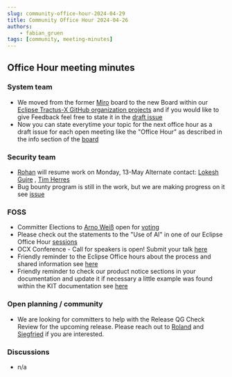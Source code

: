 ```yaml
---
slug: community-office-hour-2024-04-29
title: Community Office Hour 2024-04-26
authors:
    - fabian_gruen
tags: [community, meeting-minutes]
---
```


## Office Hour meeting minutes

### System team

- We moved from the former [Miro](https://miro.com/app/board/uXjVOEDsHAI=/) board to the new Board within our [Eclipse Tractus-X GitHub organization projects](https://github.com/orgs/eclipse-tractusx/projects/61) and if you would like to give Feedback feel free to state it in the [draft issue](https://github.com/orgs/eclipse-tractusx/projects/61/views/1?pane=issue&itemId=61096455)
- Now you can state everytime your topic for the next office hour as a draft issue for each open meeting like the "Office Hour" as described in the info section of the [board](https://github.com/orgs/eclipse-tractusx/projects/61?pane=info)

### Security team

- [Rohan](https://github.com/RoKrish14) will resume work on Monday, 13-May Alternate contact: [Lokesh Gujre](https://github.com/ZFLokesh) , [Tim Herres](https://github.com/BANANAS1337)
- Bug bounty program is still in the work, but we are making progress on it see [issue](https://github.com/orgs/eclipse-tractusx/projects/61?pane=issue&itemId=61110062)

### FOSS

- Committer Elections to [Arno Weiß](https://github.com/arnoweiss)  open for [voting](https://projects.eclipse.org/projects/automotive.tractusx/elections/election-arno-wei%C3%9F-committer-eclipse-tractus-x)
- Please check out the statements to the "Use of AI" in one of our Eclipse Office Hour [sessions](https://www.eclipse.org/projects/calendar/#2024-04-11)
- OCX Conference - Call for speakers is open! Submit your talk [here](https://ocx.eclipse.org/2024/cfp)
- Friendly reminder to the Eclipse Office hours about the process and shared information see [here](https://github.com/orgs/eclipse-tractusx/projects/61/views/1?pane=issue&itemId=61090283)
- Friendly reminder to check our product notice sections in your documentation and update it if necessary a little example was found within the KIT documentation see [here](https://github.com/orgs/eclipse-tractusx/projects/61/views/1?pane=issue&itemId=61092600)

### Open planning / community

- We are looking for committers to help with the Release QG Check Review for the upcoming release. Please reach out to [Roland](https://github.com/RolaH1t) and [Siegfried](https://github.com/Siegfriedk) if you are interested.

### Discussions

- n/a
